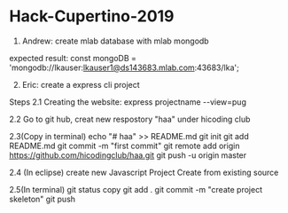 # Hack-Cupertino-2019

1. Andrew: create mlab database with mlab mongodb

expected result: const mongoDB = 'mongodb://lkauser:lkauser1@ds143683.mlab.com:43683/lka';

2. Eric: create a express cli project

Steps
 2.1 Creating the website: express projectname --view=pug
  
 2.2 Go to git hub, creat new respostory "haa" under hicoding club

 2.3(Copy in terminal)
      echo "# haa" >> README.md
      git init
      git add README.md
      git commit -m "first commit"
      git remote add origin https://github.com/hicodingclub/haa.git
      git push -u origin master
      
 2.4 (In eclipse)
      create new Javascript Project
      Create from existing source
      
 2.5(In terminal)
      git status
      copy
      git add . 
      git commit -m "create project skeleton" 
      git push
          
